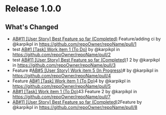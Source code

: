 # Release 1.0.0

## What's Changed

* [AB#11 [User Story] Best Feature so far (Completed)](https://dev.azure.com/adoOrg/adoProject/_workitems/edit/11) Feature/adding ci by @karpikpl in https://github.com/repoOwner/repoName/pull/1
* test [AB#1 [Task] Work item 1 (To Do)](https://dev.azure.com/adoOrg/adoProject/_workitems/edit/1) by @karpikpl in https://github.com/repoOwner/repoName/pull/2
* test [AB#11 [User Story] Best Feature so far (Completed)](https://dev.azure.com/adoOrg/adoProject/_workitems/edit/11)1 2 by @karpikpl in https://github.com/repoOwner/repoName/pull/3
* Feature #[AB#5 [User Story] Work item 5 (In Progress)](https://dev.azure.com/adoOrg/adoProject/_workitems/edit/5)# by @karpikpl in https://github.com/repoOwner/repoName/pull/4
* Feature [AB#1 [Task] Work item 1 (To Do)](https://dev.azure.com/adoOrg/adoProject/_workitems/edit/1)4 by @karpikpl in https://github.com/repoOwner/repoName/pull/5
* [AB#1 [Task] Work item 1 (To Do)](https://dev.azure.com/adoOrg/adoProject/_workitems/edit/1)43 Feature 2 by @karpikpl in https://github.com/repoOwner/repoName/pull/7
* [AB#11 [User Story] Best Feature so far (Completed)](https://dev.azure.com/adoOrg/adoProject/_workitems/edit/11)2Feature by @karpikpl in https://github.com/repoOwner/repoName/pull/8